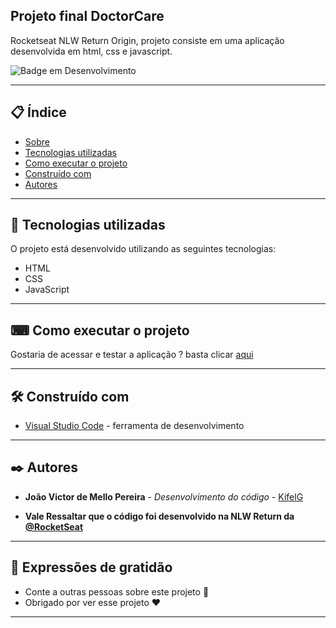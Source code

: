 ## Projeto final DoctorCare 

Rocketseat NLW Return Origin, projeto consiste em uma aplicação desenvolvida em html, css e javascript.

![Badge em Desenvolvimento](https://img.shields.io/static/v1?label=STATUS&message=PROJETO%20FINALIZADO&color=GREEN&style=for-the-badge)

--- 

## 📋 Índice

- [Sobre](#projeto-final-doctorcare)
- [Tecnologias utilizadas](#-tecnologias-utilizadas)
- [Como executar o projeto](#-como-executar-o-projeto)
- [Construído com](#%EF%B8%8F-construído-com)
- [Autores](#%EF%B8%8F-autores)

--- 

## 🚀 Tecnologias utilizadas

O projeto está desenvolvido utilizando as seguintes tecnologias:

- HTML
- CSS
- JavaScript

--- 

## ⌨ Como executar o projeto

Gostaria de acessar e testar a aplicação ? basta clicar [aqui](https://kifel.github.io/DoctorCare/)

--- 

## 🛠️ Construído com

* [Visual Studio Code](https://code.visualstudio.com/) - ferramenta de desenvolvimento

--- 

## ✒️ Autores

* **João Victor de Mello Pereira** - *Desenvolvimento do código* - [KifelG](https://github.com/kifel)

* **Vale Ressaltar que o código foi desenvolvido na NLW Return da [@RocketSeat](https://github.com/Rocketseat)**

--- 
 
## 🎁 Expressões de gratidão

* Conte a outras pessoas sobre este projeto 📢
* Obrigado por ver esse projeto ❤️

--- 
